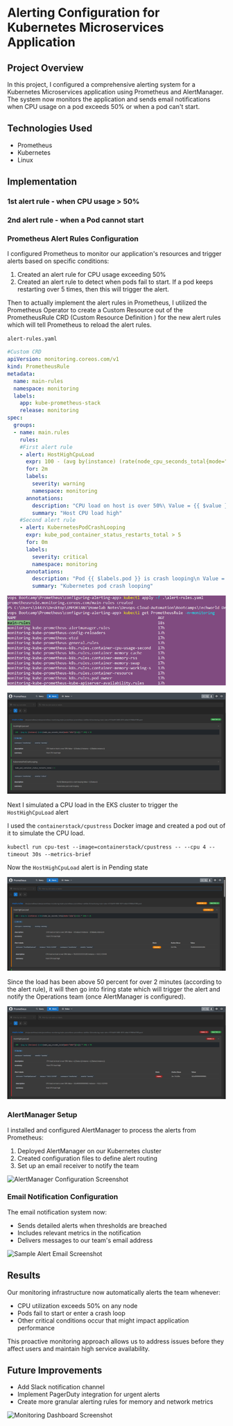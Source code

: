 # Alerting Configuration for Kubernetes Microservices Application

## Project Overview
In this project, I configured a comprehensive alerting system for a Kubernetes Microservices application using Prometheus and AlertManager. The system now monitors the application and sends email notifications when CPU usage on a pod exceeds 50% or when a pod can't start.

## Technologies Used
- Prometheus
- Kubernetes
- Linux

## Implementation

### 1st alert rule - when CPU usage > 50%

### 2nd alert rule - when a Pod cannot start

### Prometheus Alert Rules Configuration
I configured Prometheus to monitor our application's resources and trigger alerts based on specific conditions:

1. Created an alert rule for CPU usage exceeding 50%
2. Created an alert rule to detect when pods fail to start. If a pod keeps restarting over 5 times, then this will trigger the alert.

Then to actually implement the alert rules in Prometheus, I utilized the Prometheus Operator to create a Custom Resource out of the PrometheusRule CRD (Custom Resource Definition ) for the new alert rules which will tell Prometheus to reload the alert rules.

`alert-rules.yaml`
```yaml
#Custom CRD
apiVersion: monitoring.coreos.com/v1
kind: PrometheusRule
metadata:
  name: main-rules
  namespace: monitoring
  labels:
    app: kube-prometheus-stack
    release: monitoring
spec:
  groups:
  - name: main.rules
    rules:
    #First alert rule
    - alert: HostHighCpuLoad
      expr: 100 - (avg by(instance) (rate(node_cpu_seconds_total{mode="idle"}[2m])) * 100) > 50
      for: 2m
      labels:
        severity: warning
        namespace: monitoring
      annotations:
        description: "CPU load on host is over 50%\ Value = {{ $value }}\n Instance = {{ $labels.instance }}\n"
        summary: "Host CPU load high"
    #Second alert rule
    - alert: KubernetesPodCrashLooping
      expr: kube_pod_container_status_restarts_total > 5
      for: 0m
      labels:
        severity: critical
        namespace: monitoring
      annotations:
        description: "Pod {{ $labels.pod }} is crash looping\n Value = {{ $value }}"
        summary: "Kubernetes pod crash looping"
```

![get-alert](https://github.com/Princeton45/config-alerting-prometheus/blob/main/images/get-alert.png)

![alert1](https://github.com/Princeton45/config-alerting-prometheus/blob/main/images/alert1.png)

Next I simulated a CPU load in the EKS cluster to trigger the `HostHighCpuLoad` alert

I used the `containerstack/cpustress` Docker image and created a pod out of it to simulate the CPU load.

`kubectl run cpu-test --image=containerstack/cpustress -- --cpu 4 --timeout 30s --metrics-brief`

Now the `HostHighCpuLoad` alert is in Pending state

![pending](https://github.com/Princeton45/config-alerting-prometheus/blob/main/images/pending.png)

Since the load has been above 50 percent for over 2 minutes (according to the alert rule), it will then go into firing state which will trigger the alert and notify the Operations team (once AlertManager is configured).

![firing](https://github.com/Princeton45/config-alerting-prometheus/blob/main/images/firing.png)


### AlertManager Setup
I installed and configured AlertManager to process the alerts from Prometheus:

1. Deployed AlertManager on our Kubernetes cluster
2. Created configuration files to define alert routing
3. Set up an email receiver to notify the team

![AlertManager Configuration Screenshot](suggested-image-alertmanager-config.png)

### Email Notification Configuration
The email notification system now:
- Sends detailed alerts when thresholds are breached
- Includes relevant metrics in the notification
- Delivers messages to our team's email address

![Sample Alert Email Screenshot](suggested-image-alert-email.png)

## Results
Our monitoring infrastructure now automatically alerts the team whenever:
- CPU utilization exceeds 50% on any node
- Pods fail to start or enter a crash loop
- Other critical conditions occur that might impact application performance

This proactive monitoring approach allows us to address issues before they affect users and maintain high service availability.

## Future Improvements
- Add Slack notification channel
- Implement PagerDuty integration for urgent alerts
- Create more granular alerting rules for memory and network metrics

![Monitoring Dashboard Screenshot](suggested-image-dashboard.png)